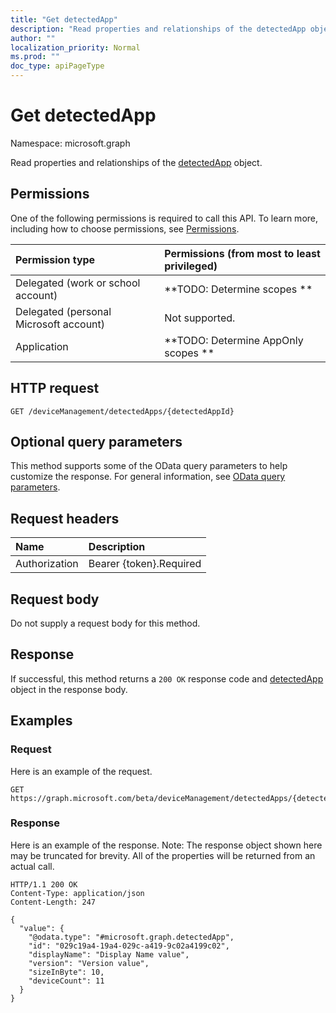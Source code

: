 ```yaml
---
title: "Get detectedApp"
description: "Read properties and relationships of the detectedApp object."
author: ""
localization_priority: Normal
ms.prod: ""
doc_type: apiPageType
---
```


# Get detectedApp

Namespace: microsoft.graph

Read properties and relationships of the [detectedApp](../resources/detectedapp.md) object.

## Permissions
One of the following permissions is required to call this API. To learn more, including how to choose permissions, see [Permissions](/concepts/permissions-reference.md).

|Permission type|Permissions (from most to least privileged)|
|:---|:---|
|Delegated (work or school account)|**TODO: Determine scopes **|
|Delegated (personal Microsoft account)|Not supported.|
|Application|**TODO: Determine AppOnly scopes **|

## HTTP request
<!-- {
  "blockType": "ignored"
}
-->
``` http
GET /deviceManagement/detectedApps/{detectedAppId}
```

## Optional query parameters
This method supports some of the OData query parameters to help customize the response. For general information, see [OData query parameters](/graph/query-parameters).

## Request headers
|Name|Description|
|:---|:---|
|Authorization|Bearer {token}.Required|

## Request body
Do not supply a request body for this method.

## Response
If successful, this method returns a `200 OK` response code and [detectedApp](../resources/detectedapp.md) object in the response body.

## Examples

### Request
Here is an example of the request.
<!-- {
  "blockType": "request",
  "name": "get_detectedapp"
}
-->
``` http
GET https://graph.microsoft.com/beta/deviceManagement/detectedApps/{detectedAppId}
```

### Response
Here is an example of the response. Note: The response object shown here may be truncated for brevity. All of the properties will be returned from an actual call.
<!-- {
  "blockType": "response",
  "truncated": true,
  "@odata.type": "microsoft.graph.detectedApp"
}
-->
``` http
HTTP/1.1 200 OK
Content-Type: application/json
Content-Length: 247

{
  "value": {
    "@odata.type": "#microsoft.graph.detectedApp",
    "id": "029c19a4-19a4-029c-a419-9c02a4199c02",
    "displayName": "Display Name value",
    "version": "Version value",
    "sizeInByte": 10,
    "deviceCount": 11
  }
}
```

